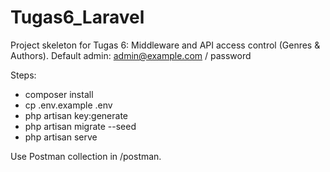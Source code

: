 # Tugas6_Laravel

Project skeleton for Tugas 6: Middleware and API access control (Genres & Authors).
Default admin: admin@example.com / password

Steps:
- composer install
- cp .env.example .env
- php artisan key:generate
- php artisan migrate --seed
- php artisan serve

Use Postman collection in /postman.
